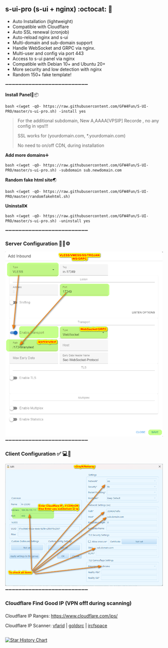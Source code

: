 ## s-ui-pro (s-ui + nginx) :octocat:	:open_file_folder:	
- Auto Installation (lightweight)
- Compatible with Cloudflare
- Auto SSL renewal (cronjob)
- Auto-reload nginx and s-ui
- Multi-domain and sub-domain support
- Handle WebSocket and GRPC via nginx.
- Multi-user and config via port 443
- Access to s-ui panel via nginx
- Compatible with Debian 10+ and Ubuntu 20+
- More security and low detection with nginx
- Random 150+ fake template!
  
➖➖➖➖➖➖➖➖➖➖➖➖➖➖➖➖➖➖➖➖➖➖➖➖➖

**Install Panel**:dvd::package:

```
bash <(wget -qO- https://raw.githubusercontent.com/GFW4Fun/S-UI-PRO/master/s-ui-pro.sh) -install yes
```

> For the additional subdomain, New A,AAAA[VPSIP] Recorde , no any config in vps!!!
>
> SSL works for (yourdomain.com, *.yourdomain.com)
>
> No need to on/off CDN, during installation
>
**Add more domains**:heavy_plus_sign:	
```
bash <(wget -qO- https://raw.githubusercontent.com/GFW4Fun/S-UI-PRO/master/s-ui-pro.sh) -subdomain sub.newdomain.com
```

**Random fake html site**:earth_asia:	
```
bash <(wget -qO- https://raw.githubusercontent.com/GFW4Fun/S-UI-PRO/master/randomfakehtml.sh)
```

**Uninstall**:x:
```
bash <(wget -qO- https://raw.githubusercontent.com/GFW4Fun/S-UI-PRO/master/s-ui-pro.sh) -uninstall yes
```

➖➖➖➖➖➖➖➖➖➖➖➖➖➖➖➖➖➖➖➖➖➖➖➖➖
### Server Configuration :wrench:🐧⚙️
![](https://raw.githubusercontent.com/GFW4Fun/S-UI-PRO/master/media/Server_Config_.png)
➖➖➖➖➖➖➖➖➖➖➖➖➖➖➖➖➖➖➖➖➖➖➖➖➖
### Client Configuration :white_check_mark:	:computer:🔌
![](https://raw.githubusercontent.com/GFW4Fun/S-UI-PRO/master/media/ClientUser_Config.png)
➖➖➖➖➖➖➖➖➖➖➖➖➖➖➖➖➖➖➖➖➖➖➖➖➖
### Cloudflare Find Good IP (VPN off❗ during scanning)
Cloudflare IP Ranges: https://www.cloudflare.com/ips/

Cloudflare IP Scanner: [vfarid](https://vfarid.github.io/cf-ip-scanner/) | [goldsrc](https://cloudflare-scanner.vercel.app) | [ircfspace](https://ircfspace.github.io/scanner/)

##
[![Star History Chart](https://api.star-history.com/svg?repos=GFW4Fun/S-UI-PRO&type=Date)](https://github.com/GFW4Fun/S-UI-PRO)

